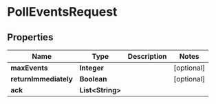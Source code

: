 # PollEventsRequest

## Properties
Name | Type | Description | Notes
------------ | ------------- | ------------- | -------------
**maxEvents** | **Integer** |  |  [optional]
**returnImmediately** | **Boolean** |  |  [optional]
**ack** | **List&lt;String&gt;** |  | 
